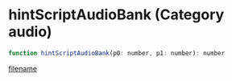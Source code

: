 # hintScriptAudioBank (Category audio)

```js
function hintScriptAudioBank(p0: number, p1: number): number
```

[filename](hintScriptAudioBank_m.md ':include')